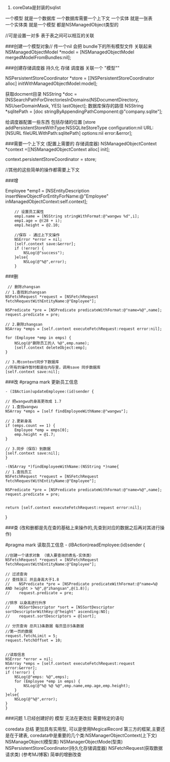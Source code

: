 1. coreData是封装的sqlist  

一个模型      就是一个数据库    一个数据库需要一个上下文
一个实体      就是一张表     
一个实体类    就是一个模型  都是NSManagedObject类型的 




//可是设置一对多 表于表之间可以相互的关联

    
###创建一个模型对象// 传一个nil 会把 bundle下的所有模型文件 关联起来
 NSManagedObjectModel *model = [NSManagedObjectModel mergedModelFromBundles:nil];
    
    
    
###创建存储调度器 持久化 存储 调度器 关联一个 "模型""

NSPersistentStoreCoordinator *store = [[NSPersistentStoreCoordinator alloc] initWithManagedObjectModel:model];

 获取docment目录
    NSString *doc = [NSSearchPathForDirectoriesInDomains(NSDocumentDirectory, NSUserDomainMask, YES) lastObject];
 数据库保存的路径
    NSString *sqlitePath = [doc stringByAppendingPathComponent:@"company.sqlite"];
    
 给调度器配置一些东西 包括存储的位置
    [store addPersistentStoreWithType:NSSQLiteStoreType configuration:nil URL:[NSURL fileURLWithPath:sqlitePath] options:nil error:&error];

###需要一个上下文 (配置上需要的 存储调度器)
 NSManagedObjectContext *context =[[NSManagedObjectContext alloc] init];
 
context.persistentStoreCoordinator = store;


//其他的这些简单的操作都需要上下文

###增  

   Employee *emp1 = [NSEntityDescription insertNewObjectForEntityForName:@"Employee" inManagedObjectContext:self.context];
        
        // 设置员工属性
        emp1.name = [NSString stringWithFormat:@"wangwu %d",i];
        emp1.age = @(28 + i);
        emp1.height = @2.10;
        
        //保存 - 通过上下文操作
        NSError *error = nil;
        [self.context save:&error];
        if (!error) {
            NSLog(@"success");
        }else{
            NSLog(@"%@",error);
        }


###删 

     // 删除zhangsan
    // 1.查找到zhangsan
    NSFetchRequest *request = [NSFetchRequest fetchRequestWithEntityName:@"Employee"];
    
    NSPredicate *pre = [NSPredicate predicateWithFormat:@"name=%@",name];
    request.predicate = pre;
    
    // 2.删除zhangsan
    NSArray *emps = [self.context executeFetchRequest:request error:nil];
    
    for (Employee *emp in emps) {
        NSLog(@"删除员工的人 %@",emp.name);
        [self.context deleteObject:emp];
    }
    
    // 3.用context同步下数据库
    //所有的操作暂时都是在内存里，调用save 同步数据库
    [self.context save:nil];

###改
#pragma mark 更新员工信息


    - (IBAction)updateEmployee:(id)sender {
    
    // 把wangwu的身高更改成 1.7
    // 1.查找wangwu
    NSArray *emps = [self findEmployeeWithName:@"wangwu"];
    
    // 2.更新身高
    if (emps.count == 1) {
        Employee *emp = emps[0];
        emp.height = @1.7;
    }
    
    // 3.同步（保存）到数据
    [self.context save:nil];
    }

    -(NSArray *)findEmployeeWithName:(NSString *)name{
    // 1.查找员工
    NSFetchRequest *request = [NSFetchRequest fetchRequestWithEntityName:@"Employee"];
    
    NSPredicate *pre = [NSPredicate predicateWithFormat:@"name=%@",name];
    request.predicate = pre;
    
    
    return [self.context executeFetchRequest:request error:nil];
    
}


###查  (改和删都是先在查的基础上来操作的,先查到对应的数据之后再对其进行操作)



#pragma mark 读取员工信息
    - (IBAction)readEmployee:(id)sender {
    
    //创建一个请求对象 （填入要查询的表名-实体类）
    NSFetchRequest *request = [NSFetchRequest fetchRequestWithEntityName:@"Employee"];
    
    // 过滤查询
    // 查找张三 并且身高大于1.8
    //    NSPredicate *pre = [NSPredicate predicateWithFormat:@"name=%@ AND height > %@",@"zhangsan",@(1.8)];
    //    request.predicate = pre;
    
    //排序 以身高进行升序
    //    NSSortDescriptor *sort = [NSSortDescriptor    sortDescriptorWithKey:@"height" ascending:NO];
    //    request.sortDescriptors = @[sort];
    
    // 分页查询 总共13条数据 每页显示5条数据
    //第一页的数据
    request.fetchLimit = 5;
    request.fetchOffset = 10;
    
    
    //读取信息
    NSError *error = nil;
    NSArray *emps = [self.context executeFetchRequest:request error:&error];
    if (!error) {
        NSLog(@"emps: %@",emps);
        for (Employee *emp in emps) {
            NSLog(@"%@ %@ %@",emp.name,emp.age,emp.height);
        }
    }else{
        NSLog(@"%@",error);
    }
    }



###问题
1.已经创建好的 模型 无法在更改拉 需要特定的语句


coredata 总结 更加具有实用型,	可以是使用MegicalRecord 第三方的框架,主要还是在于建表, coredata中是重要的几个类:NSManagerObjectContext(上下文)    NSManageObject(模型类) NSManagerObjectMode(型类) NSPersistentStoreCoordinator(持久化存储调度器)  NSFetchRequest(获取数据请求类)  (参考MJ博客) 简单的增删改查
